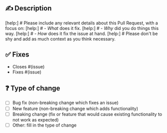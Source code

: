 ## ✍️ Description

[help:] # Please include any relevant details about this Pull Request, with a focus on:
[help:] # - _What_ does it fix.
[help:] # - _Why_ did you do things this way.
[help:] # - _How_ does it fix the issue at hand.
[help:] # Please don't be shy and add as much context as you think necessary.

## ✅ Fixes

- Closes #(issue)
- Fixes #(issue)

## ❓ Type of change

- [ ] Bug fix (non-breaking change which fixes an issue)
- [ ] New feature (non-breaking change which adds functionality)
- [ ] Breaking change (fix or feature that would cause existing functionality to not work as expected)
- [ ] Other: fill in the type of change
